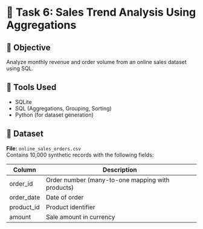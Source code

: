 # 🧮 Task 6: Sales Trend Analysis Using Aggregations

## 📌 Objective
Analyze monthly revenue and order volume from an online sales dataset using SQL.

## 🧰 Tools Used
- SQLite
- SQL (Aggregations, Grouping, Sorting)
- Python (for dataset generation)

## 📁 Dataset
**File:** `online_sales_orders.csv`  
Contains 10,000 synthetic records with the following fields:

| Column      | Description                       |
|-------------|-----------------------------------|
| order_id    | Order number (many-to-one mapping with products) |
| order_date  | Date of order                     |
| product_id  | Product identifier                |
| amount      | Sale amount in currency           |
